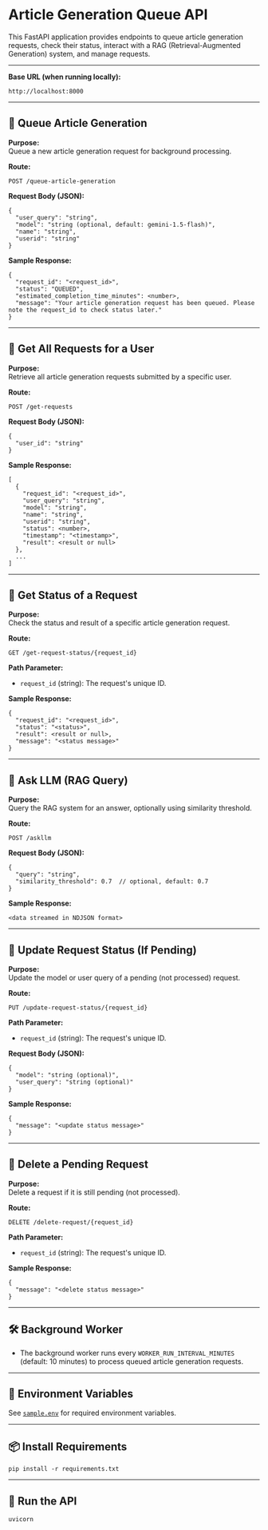 # Article Generation Queue API

This FastAPI application provides endpoints to queue article generation requests, check their status, interact with a RAG (Retrieval-Augmented Generation) system, and manage requests.

---

**Base URL (when running locally):**  
```
http://localhost:8000
```

---


## 📄 **Queue Article Generation**

**Purpose:**  
Queue a new article generation request for background processing.

**Route:**  
```
POST /queue-article-generation
```

**Request Body (JSON):**
```
{
  "user_query": "string",
  "model": "string (optional, default: gemini-1.5-flash)",
  "name": "string",
  "userid": "string"
}
```

**Sample Response:**
```
{
  "request_id": "<request_id>",
  "status": "QUEUED",
  "estimated_completion_time_minutes": <number>,
  "message": "Your article generation request has been queued. Please note the request_id to check status later."
}
```

---

## 📄 **Get All Requests for a User**

**Purpose:**  
Retrieve all article generation requests submitted by a specific user.

**Route:**  
```
POST /get-requests
```

**Request Body (JSON):**
```
{
  "user_id": "string"
}
```

**Sample Response:**
```
[
  {
    "request_id": "<request_id>",
    "user_query": "string",
    "model": "string",
    "name": "string",
    "userid": "string",
    "status": <number>,
    "timestamp": "<timestamp>",
    "result": <result or null>
  },
  ...
]
```

---

## 📄 **Get Status of a Request**

**Purpose:**  
Check the status and result of a specific article generation request.

**Route:**  
```
GET /get-request-status/{request_id}
```

**Path Parameter:**  
- `request_id` (string): The request's unique ID.

**Sample Response:**
```
{
  "request_id": "<request_id>",
  "status": "<status>",
  "result": <result or null>,
  "message": "<status message>"
}
```

---

## 📄 **Ask LLM (RAG Query)**

**Purpose:**  
Query the RAG system for an answer, optionally using similarity threshold.

**Route:**  
```
POST /askllm
```

**Request Body (JSON):**
```
{
  "query": "string",
  "similarity_threshold": 0.7  // optional, default: 0.7
}
```

**Sample Response:**
```
<data streamed in NDJSON format>
```

---

## 📄 **Update Request Status (If Pending)**

**Purpose:**  
Update the model or user query of a pending (not processed) request.

**Route:**  
```
PUT /update-request-status/{request_id}
```

**Path Parameter:**  
- `request_id` (string): The request's unique ID.

**Request Body (JSON):**
```
{
  "model": "string (optional)",
  "user_query": "string (optional)"
}
```

**Sample Response:**
```
{
  "message": "<update status message>"
}
```

---

## 📄 **Delete a Pending Request**

**Purpose:**  
Delete a request if it is still pending (not processed).

**Route:**  
```
DELETE /delete-request/{request_id}
```

**Path Parameter:**  
- `request_id` (string): The request's unique ID.

**Sample Response:**
```
{
  "message": "<delete status message>"
}
```

---

## 🛠️ **Background Worker**

- The background worker runs every `WORKER_RUN_INTERVAL_MINUTES` (default: 10 minutes) to process queued article generation requests.

---

## 📝 **Environment Variables**

See [`sample.env`](sample.env) for required environment variables.

---

## 📦 **Install Requirements**

```
pip install -r requirements.txt
```

---

## 🚀 **Run the API**

```
uvicorn